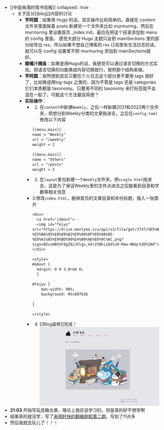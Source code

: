 - [[中庭角落的情书信箱]]
  collapsed:: true
	- 关于区分[[blog]]内容的讨论
		- **芋阿圆**：如果用 Hugo 的话，其实操作比较简单的。直接在 content 文件夹里面挨着 posts 新建另一个文件夹比如 murmuring，然后在 murmuring 里设置首页 _index.md，最后在把这个目录添加到 menu 的 config 里面。
		  感觉大部分 Hugo 主题只会把 mainSections 里的部分给导出 rss，所以如果不想自己博客的 rss 订阅里有生活日志的话，就可以在 config 设置里不把 murmuring 添加到 mainSections就好。
		- **酸橘汁腌鱼**：如果是用Hugo的话，我感觉可以通过语言切换的方式实现。把语言切换的功能换成内容切换就行，按照那个结构来做。
		- **芋阿圆**：突然想到其实只要在个人日志这个部分里不要用 tags 就好了，比如换成用log-tags 之类的，因为不管是 tags 还是 categories 它们本质都是 taxonomy。只要用不同的 taxonomy 来打标签就不会混在一起了。可能这个方法最佳简便？
		- **实际操作**：
			- 1. 在`content`中新建`Weekly`，之后一样新建2021和2022两个文件夹，把想分到Weekly分类的文章拖进去，之后在`config.toml`修改以下内容
			  ```
			  [[menu.main]]
			  name = "Weekly"
			  url = "/weekly"
			  weight = 2
			  
			  [[menu.main]]
			  name = "Others"
			  url = "/posts"
			  weight = 3
			  ```
			- 2. 在`layout`里也新建一个`Weekly`文件夹，把`single.html`拖进去，这是为了保证Weekly里的文件点进去之后能看到目录和字数等相关信息
			- 3.修改`index.html`，删掉首页的文章目录和年份标题，插入一张图片
			  ```
			  <div>
			    <a href="/about">
			    <img id="feiyu" src="https://drive.mantyke.icu/api/v3/file/get/2747/%E5%B0%8F%E7%90%83%E9%A3%9E%E9%B1%BC%E7%AB%99%E8%83%8C%E6%99%AF%E5%9B%BE-%E5%BA%95%E8%89%B2%E9%80%8F%E6%98%8E-%E8%A1%A5%E9%BD%90%E4%B9%A6%E6%9C%AC.png?sign=QIusHBXSFAgZ6zJhlgu_G4r230kiiOdlu9-Rmw-NHqc%3D%3A0">
			  </div>
			  
			  <style>
			  #about {
			    margin: 0 0 3.8rem 0;
			    }
			  
			  #feiyu {
			      max-width: 90%;
			      background: #5c697b3b
			  
			  }
			  
			  </style>
			  ```
			- 4. [[Blog装修]]完成！ ![image.png](../assets/image_1655727412306_0.png)
- **21:03**  开始写玩具箱文章，理论上我应该学习的，但是真的好不想学啊
- 结果真的就没学，写了[来得好快的翻箱倒柜第二期](https://mantyke.icu/weekly/2022/toybox-vol.2/)，写到了11点多
- 然后我就去玩儿了！！！